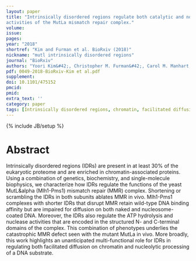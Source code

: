 ```yaml
---
layout: paper
title: "Intrinsically disordered regions regulate both catalytic and noncatalytic
activities of the MutLa mismatch repair complex."
volume:
issue:
pages:
year: "2018"
shortref: "Kim and Furman et al. BioRxiv (2018)"
nickname: "mutl intrinsically disordered regions"
journal: "BioRxiv"
authors: "Yoori Kim&#42;, Christopher M. Furman&#42;, Carol M. Manhart, Eric Alani&dagger;, and Ilya J. Finkelstein&dagger; (&#42; co-first authors) (&dagger; co-corresponding) "
pdf: 0049-2018-BioRxiv-Kim et al.pdf
supplement:
doi: 10.1101/475152
pmcid:
pmid:
extra_text: ''
category: paper
tags: [Intrinsically disordered regions, chromatin, facilitated diffusion, mismatch repair, Mlh1-Pms1]
---
```

{% include JB/setup %}

# Abstract

Intrinsically disordered regions (IDRs) are present in at least 30% of the eukaryotic proteome and are enriched in chromatin-associated
proteins. Using a combination of genetics, biochemistry, and single-molecule biophysics, we characterize how IDRs
regulate the functions of the yeast MutL&alpha (Mlh1-Pms1) mismatch repair (MMR) complex. Shortening or scrambling the IDRs in
both subunits ablates MMR in vivo. Mlh1-Pms1 complexes with shorter IDRs that disrupt MMR retain wild-type DNA binding
affinity but are impaired for diffusion on both naked and nucleosome-coated DNA. Moreover, the IDRs also regulate the ATP
hydrolysis and nuclease activities that are encoded in the structured N- and C-terminal domains of the complex. This combination
of phenotypes underlies the catastrophic MMR defect seen with the mutant MutLa in vivo. More broadly, this work highlights an
unanticipated multi-functional role for IDRs in regulating both facilitated diffusion on chromatin and nucleolytic processing of a
DNA substrate.
